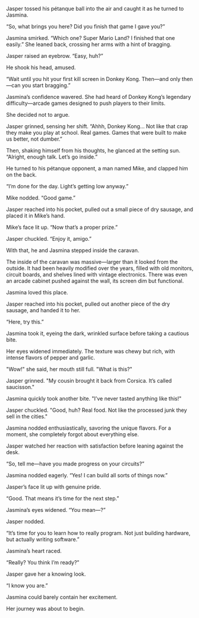 
Jasper tossed his pétanque ball into the air and caught it as he turned to Jasmina.

“So, what brings you here? Did you finish that game I gave you?”

Jasmina smirked. “Which one? Super Mario Land? I finished that one easily.” She leaned back, crossing her arms with a hint of bragging.

Jasper raised an eyebrow. “Easy, huh?”

He shook his head, amused.

“Wait until you hit your first kill screen in Donkey Kong. Then—and only then—can you start bragging.”

Jasmina’s confidence wavered. She had heard of Donkey Kong’s legendary difficulty—arcade games designed to push players to their limits.

She decided not to argue.

Jasper grinned, sensing her shift. “Ahhh, Donkey Kong… Not like that crap they make you play at school. Real games. Games that were built to make us better, not dumber.”

Then, shaking himself from his thoughts, he glanced at the setting sun. “Alright, enough talk. Let’s go inside.”

He turned to his pétanque opponent, a man named Mike, and clapped him on the back.

“I’m done for the day. Light’s getting low anyway.”

Mike nodded. “Good game.”

Jasper reached into his pocket, pulled out a small piece of dry sausage, and placed it in Mike’s hand.

Mike’s face lit up. “Now that’s a proper prize.”

Jasper chuckled. “Enjoy it, amigo.”

With that, he and Jasmina stepped inside the caravan.

The inside of the caravan was massive—larger than it looked from the outside. It had been heavily modified over the years, filled with old monitors, circuit boards, and shelves lined with vintage electronics. There was even an arcade cabinet pushed against the wall, its screen dim but functional.  

Jasmina loved this place.  

Jasper reached into his pocket, pulled out another piece of the dry sausage, and handed it to her.  

“Here, try this.”  

Jasmina took it, eyeing the dark, wrinkled surface before taking a cautious bite.  

Her eyes widened immediately. The texture was chewy but rich, with intense flavors of pepper and garlic.  

"Wow!" she said, her mouth still full. "What is this?"  

Jasper grinned. "My cousin brought it back from Corsica. It’s called saucisson."  

Jasmina quickly took another bite. "I’ve never tasted anything like this!"  

Jasper chuckled. "Good, huh? Real food. Not like the processed junk they sell in the cities."  

Jasmina nodded enthusiastically, savoring the unique flavors. For a moment, she completely forgot about everything else.  

Jasper watched her reaction with satisfaction before leaning against the desk.  

“So, tell me—have you made progress on your circuits?”  

Jasmina nodded eagerly. “Yes! I can build all sorts of things now.”  

Jasper’s face lit up with genuine pride.  

“Good. That means it’s time for the next step.”  

Jasmina’s eyes widened. “You mean—?”  

Jasper nodded.  

“It’s time for you to learn how to really program. Not just building hardware, but actually writing software.”  

Jasmina’s heart raced.  

“Really? You think I’m ready?”  

Jasper gave her a knowing look.  

“I know you are.”  

Jasmina could barely contain her excitement.  

Her journey was about to begin.
